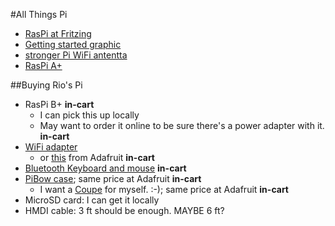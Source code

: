 #All Things Pi
-  [RasPi at Fritzing](http://fritzing.org/projects/by-tag/raspberrypi/)
-  [Getting started graphic](http://i.imgur.com/AQwILHV.jpg)
-  [stronger Pi WiFi antentta](http://www.adafruit.com/products/1030)
-  [RasPi A+](http://www.adafruit.com/products/2266)

##Buying Rio's Pi
-  RasPi B+ **in-cart**
    +  I can pick this up locally
    +  May want to order it online to be sure there's a power adapter with it. **in-cart**
-  [WiFi adapter](http://www.mcmelectronics.com/product/831-2761)
    +  or [this](http://www.adafruit.com/products/814) from Adafruit **in-cart**
-  [Bluetooth Keyboard and mouse](http://www.adafruit.com/product/1738) **in-cart**
-  [PiBow case](http://www.mcmelectronics.com/product/83-16420?green=CDE56907-AC72-5CF4-B07A-4F14285B4A0D); same price at Adafruit **in-cart**
    +  I want a [Coupe](http://www.mcmelectronics.com/product/83-16422?green=CDE56907-AC72-5CF4-B07A-4F14285B4A0D) for myself. :-); same price at Adafruit **in-cart**
-  MicroSD card: I can get it locally
-  HMDI cable: 3 ft should be enough. MAYBE 6 ft?
